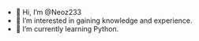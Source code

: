- 👋 Hi, I’m @Neoz233
- 👀 I’m interested in gaining knowledge and experience.
- 🌱 I’m currently learning Python.


